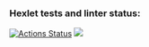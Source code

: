 ### Hexlet tests and linter status:
[![Actions Status](https://github.com/Vasmart24/frontend-project-44/workflows/hexlet-check/badge.svg)](https://github.com/Vasmart24/frontend-project-44/actions)
<a href="https://codeclimate.com/github/Vasmart24/frontend-project-44/maintainability"><img src="https://api.codeclimate.com/v1/badges/b556b4b1098f8fa3e401/maintainability" /></a>
